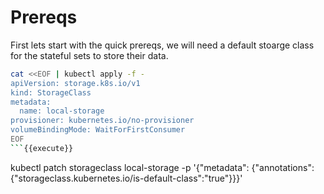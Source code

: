 
# Prereqs

First lets start with the quick prereqs, we will need a default stoarge class
for the stateful sets to store their data.

```bash
cat <<EOF | kubectl apply -f -
apiVersion: storage.k8s.io/v1
kind: StorageClass
metadata:
  name: local-storage
provisioner: kubernetes.io/no-provisioner
volumeBindingMode: WaitForFirstConsumer
EOF
```{{execute}}

```
kubectl patch storageclass local-storage -p '{"metadata": {"annotations":{"storageclass.kubernetes.io/is-default-class":"true"}}}'
```{{execute}}
